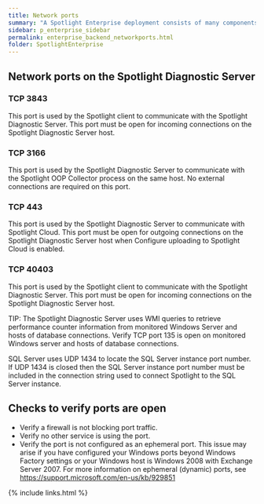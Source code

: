 ```yaml
---
title: Network ports
summary: "A Spotlight Enterprise deployment consists of many components that may be spread over a wide network. Spotlight's ability to function, to collect and display data, may depend on account permissions granted over the network and specific open network ports."
sidebar: p_enterprise_sidebar
permalink: enterprise_backend_networkports.html
folder: SpotlightEnterprise
---
```


## Network ports on the Spotlight Diagnostic Server

### TCP 3843

This port is used by the Spotlight client to communicate with the Spotlight Diagnostic Server. This port must be open for incoming connections on the Spotlight Diagnostic Server host.


### TCP 3166

This port is used by the Spotlight Diagnostic Server to communicate with the Spotlight OOP Collector process on the same host. No external connections are required on this port.


### TCP 443

This port is used by the Spotlight Diagnostic Server to communicate with Spotlight Cloud. This port must be open for outgoing connections on the Spotlight Diagnostic Server host when Configure uploading to Spotlight Cloud is enabled.


### TCP 40403

This port is used by the Spotlight client to communicate with the Spotlight Diagnostic Server. This port must be open for incoming connections on the Spotlight Diagnostic Server host.





TIP: The Spotlight Diagnostic Server uses WMI queries to retrieve performance counter information from monitored Windows Server and hosts of database connections. Verify TCP port 135 is open on monitored Windows server and hosts of database connections.

SQL Server uses UDP 1434 to locate the SQL Server instance port number. If UDP 1434 is closed then the SQL Server instance port number must be included in the connection string used to connect Spotlight to the SQL Server instance.


## Checks to verify ports are open
* Verify a firewall is not blocking port traffic.
* Verify no other service is using the port.
* Verify the port is not configured as an ephemeral port. This issue may arise if you have configured your Windows ports beyond Windows Factory settings or your Windows host is Windows 2008 with Exchange Server 2007. For more information on ephemeral (dynamic) ports, see https://support.microsoft.com/en-us/kb/929851


{% include links.html %}

